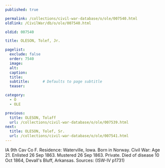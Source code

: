 ```yaml
---
published: true

permalink: /collections/civil-war-database/o/ole/007540.html
oldlink: /CivilWar/db/o/ole/007540.html

oldid: 007540

title: OLESON, Tolef, Jr.

pagelist:
  exclude: false
  order: 7540
  image: 
  alt:
  caption:
  title:
  subtitle:      # Defaults to page subtitle
  teaser:

category: 
  - O 
  - OLE

previous:
  title: OLESON, Tolaff
  url: /collections/civil-war-database/o/ole/007539.html  
next:
  title: OLESON, Tolef, Sr.
  url: /collections/civil-war-database/o/ole/007541.html   
---
```

IA 9th Cav Co F. Residence: Waterville, Iowa. Born in Norway. Civil War: Age 21. Enlisted 26 Sep 1863. Mustered 26 Sep 1863. Private. Died of disease 10 Oct 1864, Devall&#39;s Bluff, Arkansas. Sources: (ISW-IV p1731)